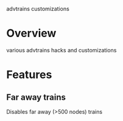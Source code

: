 
advtrains customizations


# Overview

various advtrains hacks and customizations

# Features

## Far away trains

Disables far away (>500 nodes) trains

